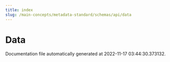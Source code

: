 ```yaml
---
title: index
slug: /main-concepts/metadata-standard/schemas/api/data
---
```


# Data

Documentation file automatically generated at 2022-11-17 03:44:30.373132.
